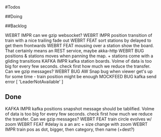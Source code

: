 #Todos

##Doing

##Backlog

WEBRT IMPR can we gzip websocket?
WEBRT IMPR position transition of train with a nice trailing fade out
WEBRT FEAT sort stations by delayed to get them frontwards
WEBRT FEAT mousing over a station show the board. That certainly means an REST service, maybe akka-http
WEBRT BUG  positions & stations moves when panning the map. + stations come with a gliding transitions
KAFKA IMPR kafka station boards. Volme of data is too big for every few seconds. check first how much we reduce the transfer. Can we gzip messages?
WEBRT BUG  AW Snap bug when viewer get's up for some time - train position might be enough
MOCKFEED BUG kafka send error [ 'LeaderNotAvailable' ]

## Done

KAFKA IMPR kafka positions snapshot message should be tablified. Volme of data is too big for every few seconds. check first how much we reduce the transfer. Can we gzip messages?
WEBRT FEAT train circle evolves w/ zoom
WEBRT FEAT #delay is a an arc + size change with zoom
WEBRT IMPR train pos as dot, bigger, then category, then name (+dest?)
